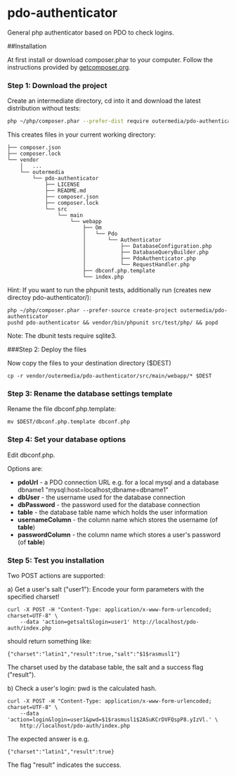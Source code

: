 # pdo-authenticator
General php authenticator based on PDO to check logins.

##Installation

At first install or download composer.phar to your computer. Follow the instructions provided by [getcomposer.org](https://getcomposer.org/download/).

### Step 1: Download the project

Create an intermediate directory, cd into it and download the latest distribution without tests:

``` bash
php ~/php/composer.phar --prefer-dist require outermedia/pdo-authenticator
```

This creates files in your current working directory:

```
├── composer.json
├── composer.lock
└── vendor
    │   ...
    └── outermedia
        └── pdo-authenticator
            ├── LICENSE
            ├── README.md
            ├── composer.json
            ├── composer.lock
            └── src
                └── main
                    └── webapp
                        ├── Om
                        │   └── Pdo
                        │       └── Authenticator
                        │           ├── DatabaseConfiguration.php
                        │           ├── DatabaseQueryBuilder.php
                        │           ├── PdoAuthenticator.php
                        │           └── RequestHandler.php
                        ├── dbconf.php.template
                        └── index.php

```

Hint: If you want to run the phpunit tests, additionally run (creates new directoy pdo-authenticator/):
```
php ~/php/composer.phar --prefer-source create-project outermedia/pdo-authenticator
pushd pdo-authenticator && vendor/bin/phpunit src/test/php/ && popd
```
Note: The dbunit tests require sqlite3.

###Step 2: Deploy the files

Now copy the files to your destination directory ($DEST)
```
cp -r vendor/outermedia/pdo-authenticator/src/main/webapp/* $DEST
```

### Step 3: Rename the database settings template

Rename the file dbconf.php.template:
```
mv $DEST/dbconf.php.template dbconf.php
```

### Step 4: Set your database options

Edit dbconf.php.

Options are:

- __pdoUrl__ - a PDO connection URL e.g. for a local mysql and a database dbname1 "mysql:host=localhost;dbname=dbname1"
- __dbUser__ - the username used for the database connection
- __dbPassword__ - the password used for the database connection
- __table__ - the database table name which holds the user information
- __usernameColumn__ - the column name which stores the username (of __table__)
- __passwordColumn__ - the column name which stores a user's password (of __table__)

### Step 5: Test you installation

Two POST actions are supported:

a) Get a user's salt ("user1"): Encode your form parameters with the specified charset!
```
curl -X POST -H "Content-Type: application/x-www-form-urlencoded; charset=UTF-8" \
    --data 'action=getsalt&login=user1' http://localhost/pdo-auth/index.php
```
should return something like:
```
{"charset":"latin1","result":true,"salt":"$1$rasmusl1"}
```
The charset used by the database table, the salt and a success flag ("result").

b) Check a user's login: pwd is the calculated hash.
```
curl -X POST -H "Content-Type: application/x-www-form-urlencoded; charset=UTF-8" \
    --data 'action=login&login=user1&pwd=$1$rasmusl1$2ASuKCrDVFQspP8.yIzVl.' \
    http://localhost/pdo-auth/index.php
```
The expected answer is e.g.
```
{"charset":"latin1","result":true}
```
The flag "result" indicates the success.
